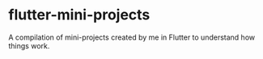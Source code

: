 # flutter-mini-projects
A compilation of mini-projects created by me in Flutter to understand how things work.
